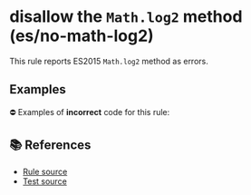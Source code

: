 # disallow the `Math.log2` method (es/no-math-log2)

This rule reports ES2015 `Math.log2` method as errors.

## Examples

⛔ Examples of **incorrect** code for this rule:

<eslint-playground type="bad" code="/*eslint es/no-math-log2: error */
const n = Math.log2(value)
" />

## 📚 References

- [Rule source](https://github.com/mysticatea/eslint-plugin-es/blob/v3.0.0/lib/rules/no-math-log2.js)
- [Test source](https://github.com/mysticatea/eslint-plugin-es/blob/v3.0.0/tests/lib/rules/no-math-log2.js)
